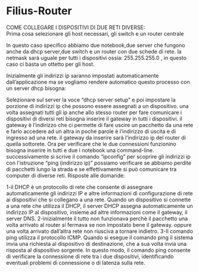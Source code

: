 # Filius-Router
COME COLLEGARE I DISPOSITIVI DI DUE RETI DIVERSE:<br>
Prima cosa selezionare gli host necessari, gli switch e un router centrale<br>




In questo caso specifico abbiamo due notebook,due server che fungono anche da dhcp server,due switch e un router con due schede di rete.
la netmask sarà uguale per tutti i dispositivi ossia: 255.255.255.0 , in questo  caso ci basta un ottetto per gli host.





Inizialmente gli indirizzi ip saranno impostati automaticamente dall’applicazione ma se vogliamo rendere automatico questo processo con un server dhcp bisogna:



Selezionare sul server la voce “dhcp server setup” e poi impostare la porzione di indirizzi ip che possono essere assegnati a un dispositivo. una volta assegnati tutti gli ip anche allo stesso router per fare comunicare i dispositivi di diversi reti bisogna inserire il gateway in tutti i dispositivi. il gateway è l’indirizzo che ci permette di fare uscire un pacchetto da una rete e farlo accedere ad un altra in poche parole è l’indirizzo di uscita e di ingresso ad una rete. il gateway da inserire sarà l’indirizzo ip del router di quella sottorete.
Ora per verificare che le due connessioni funzionino bisogna inserire in tutti e due i notebook una command-line. successivamente si scrive il comando “ipconfig”  per scoprire gli indirizzi ip
con l'istruzione “ping (indirizzo ip)” possiamo verificare se abbiamo perdite di pacchetti lungo la strada e se effettivamente si può comunicare tra computer di diverse reti.
Risposte alle domande:

1-il DHCP è un protocollo di rete che consente di assegnare automaticamente gli indirizzi IP e altre informazioni di configurazione di rete ai dispositivi che si collegano a una rete.  Quando un dispositivo si connette a una rete che utilizza il DHCP, il server DHCP  assegna automaticamente un indirizzo IP al dispositivo, insieme ad altre informazioni come il gateway, il server DNS.
2-inizialmente il tutto non funzionava perchè il pacchetto una volta arrivato al router si fermava se non impostato bene il gateway. oppure una volta arrivato dall’altra rete non riusciva a tornare indietro.
3-Il comando ping utilizza il protocollo ICMP. Quando si esegue il comando ping  il sistema invia una richiesta  al dispositivo di destinazione, che a sua volta invia una risposta  al dispositivo sorgente. In questo modo, il comando ping consente di verificare la connessione di rete tra i due dispositivi, identificando eventuali problemi di connessione o di latenza sulla rete.








